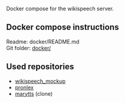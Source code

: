 Docker compose for the wikispeech server.

## Docker compose instructions

Readme: docker/README.md    
Git folder: [docker/](https://github.com/stts-se/wikispeech_compose/tree/master/docker)

## Used repositories

* [wikispeech_mockup](https://github.com/stts-se/wikispeech_mockup)
* [pronlex](https://github.com/stts-se/pronlex)
* [marytts](https://github.com/HaraldBerthelsen/marytts) (clone)
